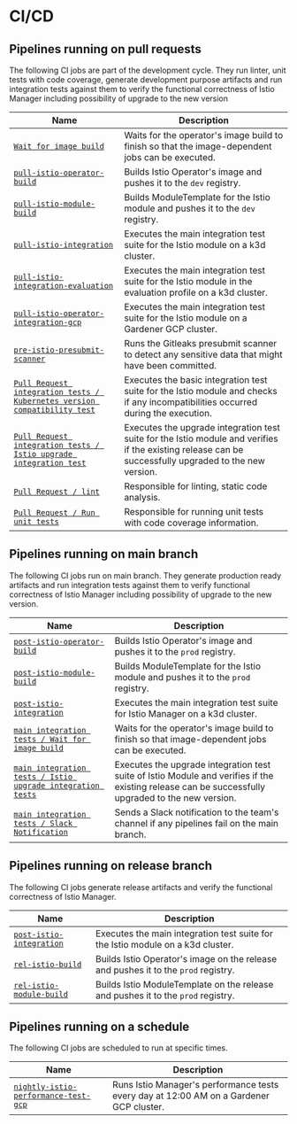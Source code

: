 # CI/CD

## Pipelines running on pull requests

The following CI jobs are part of the development cycle. They run linter, unit tests with code coverage, generate development purpose artifacts and run integration tests against them to verify the functional correctness of Istio Manager including possibility of upgrade to the new version

| Name                                                                                                                                                                    | Description                                                                                                                                     |
|-------------------------------------------------------------------------------------------------------------------------------------------------------------------------|-------------------------------------------------------------------------------------------------------------------------------------------------|
| [`Wait for image build`](https://github.com/kyma-project/istio/blob/main/.github/workflows/pull-integration.yaml#L22)                                                   | Waits for the operator's image build to finish so that the image-dependent jobs can be executed.                                                       |
| [`pull-istio-operator-build`](https://github.com/kyma-project/test-infra/blob/main/prow/jobs/istio/istio-manager.yaml#L51)                                              | Builds Istio Operator's image and pushes it to the `dev` registry.                                                                                |
| [`pull-istio-module-build`](https://github.com/kyma-project/test-infra/blob/main/prow/jobs/istio/istio-manager.yaml#L6)                                                 | Builds ModuleTemplate for the Istio module and pushes it to the `dev` registry.                                                                   |
| [`pull-istio-integration`](https://github.com/kyma-project/test-infra/blob/main/prow/jobs/istio/istio-integration.yaml#L3)                                              | Executes the main integration test suite for the Istio module on a k3d cluster.                                                                       |
| [`pull-istio-integration-evaluation`](https://github.com/kyma-project/test-infra/blob/main/prow/jobs/istio/istio-integration.yaml#L44)                                  | Executes the main integration test suite for the Istio module in the evaluation profile on a k3d cluster.                                                 |
| [`pull-istio-operator-integration-gcp`](https://github.com/kyma-project/test-infra/blob/main/prow/jobs/istio/istio-manager.yaml#L102)                                   | Executes the main integration test suite for the Istio module on a Gardener GCP cluster.                                                              |
| [`pre-istio-presubmit-scanner`](https://github.com/kyma-project/test-infra/blob/main/prow/jobs/test-infra/presubmit-scanner.yaml#L470)                                  | Runs the Gitleaks presubmit scanner to detect any sensitive data that might have been committed.                                                                              |
| [`Pull Request integration tests / Kubernetes version compatibility test`](https://github.com/kyma-project/istio/blob/main/.github/workflows/pull-integration.yaml#L33) | Executes the basic integration test suite for the Istio module and checks if any incompatibilities occurred during the execution.                       |
| [`Pull Request integration tests / Istio upgrade integration test`](https://github.com/kyma-project/istio/blob/main/.github/workflows/pull-integration.yaml#L44)        | Executes the upgrade integration test suite for the Istio module and verifies if the existing release can be successfully upgraded to the new version. |
| [`Pull Request / lint`](https://github.com/kyma-project/istio/blob/main/.github/workflows/pull-request.yaml#L24)                                                        | Responsible for linting, static code analysis.                                                                                                  |
| [`Pull Request / Run unit tests`](https://github.com/kyma-project/istio/blob/main/.github/workflows/pull-request.yaml#L39)                                              | Responsible for running unit tests with code coverage information.                                                                              |

## Pipelines running on main branch

The following CI jobs run on main branch. They generate production ready artifacts and run integration tests against them to verify functional correctness of Istio Manager including possibility of upgrade to the new version.

| Name                                                                                                                                                      | Description                                                                                                                                 |
|-----------------------------------------------------------------------------------------------------------------------------------------------------------|---------------------------------------------------------------------------------------------------------------------------------------------|
| [`post-istio-operator-build`](https://github.com/kyma-project/test-infra/blob/main/prow/jobs/istio/istio-manager.yaml#L308)                               | Builds Istio Operator's image and pushes it to the `prod` registry.                                                                           |
| [`post-istio-module-build`](https://github.com/kyma-project/test-infra/blob/main/prow/jobs/istio/istio-manager.yaml#L163)                                 | Builds ModuleTemplate for the Istio module and pushes it to the `prod` registry.                                                              |
| [`post-istio-integration`](https://github.com/kyma-project/test-infra/blob/main/prow/jobs/istio/istio-integration.yaml#L87)                               | Executes the main integration test suite for Istio Manager on a k3d cluster.                                                                      |
| [`main integration tests / Wait for image build`](https://github.com/kyma-project/istio/blob/main/.github/workflows/main-integration.yaml#L20)            | Waits for the operator's image build to finish so that image-dependent jobs can be executed.                                                       |
| [`main integration tests / Istio upgrade integration tests`](https://github.com/kyma-project/istio/blob/main/.github/workflows/main-integration.yaml#L30) | Executes the upgrade integration test suite of Istio Module and verifies if the existing release can be successfully upgraded to the new version. |
| [`main integration tests / Slack Notification`](https://github.com/kyma-project/istio/blob/main/.github/workflows/main-integration.yaml#L42)              | Sends a Slack notification to the team's channel if any pipelines fail on the main branch.                                               |

## Pipelines running on release branch

The following CI jobs generate release artifacts and verify the functional correctness of Istio Manager.

| Name                                                                                                                        | Description                                                                      |
|-----------------------------------------------------------------------------------------------------------------------------|----------------------------------------------------------------------------------|
| [`post-istio-integration`](https://github.com/kyma-project/test-infra/blob/main/prow/jobs/istio/istio-integration.yaml#L87) | Executes the main integration test suite for the Istio module on a k3d cluster.            |
| [`rel-istio-build`](https://github.com/kyma-project/test-infra/blob/main/prow/jobs/istio/istio-manager.yaml#L208)           | Builds Istio Operator's image on the release and pushes it to the `prod` registry. |
| [`rel-istio-module-build`](https://github.com/kyma-project/test-infra/blob/main/prow/jobs/istio/istio-manager.yaml#L263)    | Builds Istio ModuleTemplate on the release and pushes it to the `prod` registry. |

## Pipelines running on a schedule

The following CI jobs are scheduled to run at specific times.

| Name                                                                                                                                 | Description                                                                         |
|--------------------------------------------------------------------------------------------------------------------------------------|-------------------------------------------------------------------------------------|
| [`nightly-istio-performance-test-gcp`](https://github.com/kyma-project/test-infra/blob/main/prow/jobs/istio/istio-manager.yaml#L365) | Runs Istio Manager's performance tests every day at 12:00 AM on a Gardener GCP cluster. |